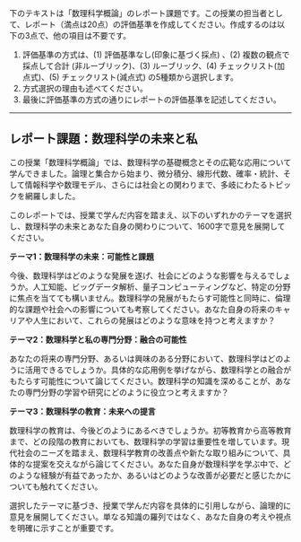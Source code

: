 下のテキストは「数理科学概論」のレポート課題です。この授業の担当者として、レポート（満点は20点）の評価基準を作成してください。作成するのは以下の3点で、他の項目は不要です。

1. 評価基準の方式は、(1) 評価基準なし(印象に基づく採点) 、(2) 複数の観点で採点して合計  (非ルーブリック)、(3) ルーブリック、(4) チェックリスト(加点式)、(5) チェックリスト(減点式) の5種類から選択します。
2. 方式選択の理由も述べてください。
3. 最後に評価基準の方式の通りにレポートの評価基準を記述してください。

---------------------------------------
## レポート課題：数理科学の未来と私

この授業「数理科学概論」では、数理科学の基礎概念とその広範な応用について学んできました。論理と集合から始まり、微分積分、線形代数、確率・統計、そして情報科学や数理モデル、さらには社会との関わりまで、多岐にわたるトピックを網羅しました。

このレポートでは、授業で学んだ内容を踏まえ、以下のいずれかのテーマを選択し、数理科学の未来とあなた自身の関わりについて、1600字で意見を展開してください。

**テーマ1：数理科学の未来：可能性と課題**

今後、数理科学はどのような発展を遂げ、社会にどのような影響を与えるでしょうか。人工知能、ビッグデータ解析、量子コンピューティングなど、特定の分野に焦点を当てても構いません。数理科学の発展がもたらす可能性と同時に、倫理的な課題や社会への影響についても考察してください。あなた自身の将来のキャリアや人生において、これらの発展はどのような意味を持つと考えますか？

**テーマ2：数理科学と私の専門分野：融合の可能性**

あなたの将来の専門分野、あるいは興味のある分野において、数理科学はどのように活用できるでしょうか。具体的な応用例を挙げながら、数理科学との融合がもたらす可能性について論じてください。数理科学の知識を深めることが、あなたの専門分野の学習や研究にどのように役立つと考えますか？

**テーマ3：数理科学の教育：未来への提言**

数理科学の教育は、今後どのようにあるべきでしょうか。初等教育から高等教育まで、どの段階の教育においても、数理科学の学習は重要性を増しています。現代社会のニーズを踏まえ、数理科学教育の改善点や新たな取り組みについて、具体的な提案を交えながら論じてください。あなた自身が数理科学を学ぶ中で、どのような経験が有益であったか、あるいはどのような改善が必要だと感じたかについても触れてください。


選択したテーマに基づき、授業で学んだ内容を具体的に引用しながら、論理的に意見を展開してください。単なる知識の羅列ではなく、あなた自身の考えや視点を明確に示すことが重要です。
